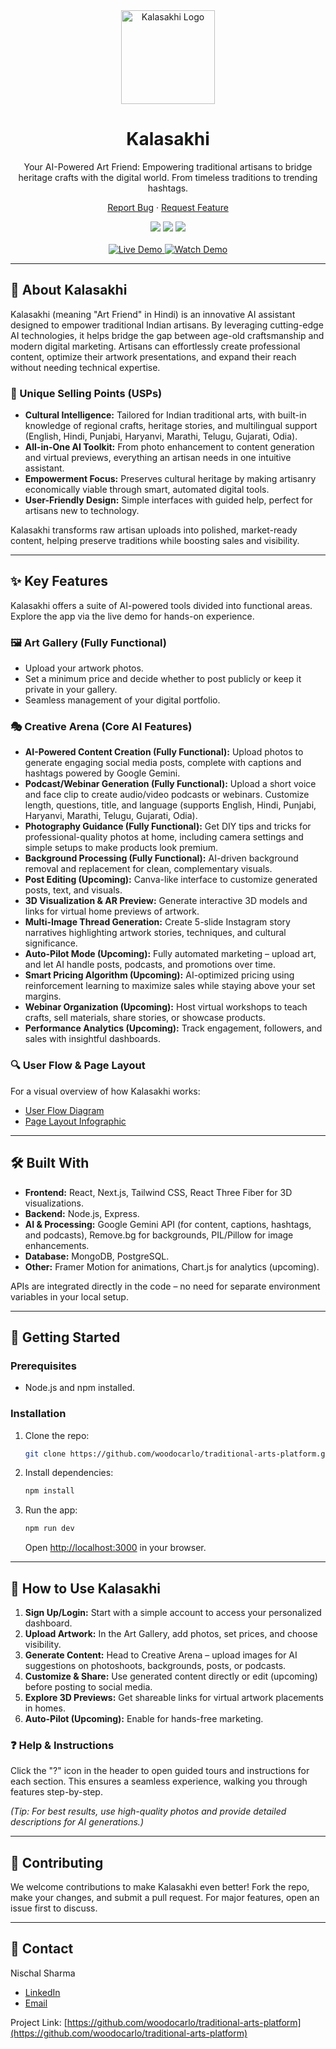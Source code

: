 <div align="center">
  <img src="https://i.postimg.cc/CxcHHGGp/image.png" alt="Kalasakhi Logo" width="150" />
  <h1>Kalasakhi</h1>
  <p>
    Your AI-Powered Art Friend: Empowering traditional artisans to bridge heritage crafts with the digital world. From timeless traditions to trending hashtags.
  </p>
  <p>
    <a href="https://github.com/woodocarlo/traditional-arts-platform/issues">Report Bug</a>
    ·
    <a href="https://github.com/woodocarlo/traditional-arts-platform/issues">Request Feature</a>
  </p>
</div>

<div align="center">
  <img src="https://img.shields.io/github/stars/woodocarlo/traditional-arts-platform?style=for-the-badge" />
  <img src="https://img.shields.io/github/forks/woodocarlo/traditional-arts-platform?style=for-the-badge" />
  <img src="https://img.shields.io/github/issues/woodocarlo/traditional-arts-platform?style=for-the-badge" />
</div>

<br />

<div align="center">
  <a href="https://traditional-arts-platform.vercel.app/">
    <img src="https://img.shields.io/badge/Live%20Demo-Vercel-blue?style=for-the-badge&logo=vercel" alt="Live Demo" />
  </a>
  <a href="https://youtu.be/xm7g_fWP_zk?si=VCuAAbJbPWty3yFL">
    <img src="https://img.shields.io/badge/Watch%20Demo-YouTube-red?style=for-the-badge&logo=youtube" alt="Watch Demo" />
  </a>
</div>

---

## 🎨 About Kalasakhi

Kalasakhi (meaning "Art Friend" in Hindi) is an innovative AI assistant designed to empower traditional Indian artisans. By leveraging cutting-edge AI technologies, it helps bridge the gap between age-old craftsmanship and modern digital marketing. Artisans can effortlessly create professional content, optimize their artwork presentations, and expand their reach without needing technical expertise.

### 🌟 Unique Selling Points (USPs)
- **Cultural Intelligence:** Tailored for Indian traditional arts, with built-in knowledge of regional crafts, heritage stories, and multilingual support (English, Hindi, Punjabi, Haryanvi, Marathi, Telugu, Gujarati, Odia).
- **All-in-One AI Toolkit:** From photo enhancement to content generation and virtual previews, everything an artisan needs in one intuitive assistant.
- **Empowerment Focus:** Preserves cultural heritage by making artisanry economically viable through smart, automated digital tools.
- **User-Friendly Design:** Simple interfaces with guided help, perfect for artisans new to technology.

Kalasakhi transforms raw artisan uploads into polished, market-ready content, helping preserve traditions while boosting sales and visibility.

---

## ✨ Key Features

Kalasakhi offers a suite of AI-powered tools divided into functional areas. Explore the app via the live demo for hands-on experience.

### 🖼️ Art Gallery (Fully Functional)
- Upload your artwork photos.
- Set a minimum price and decide whether to post publicly or keep it private in your gallery.
- Seamless management of your digital portfolio.

### 🎭 Creative Arena (Core AI Features)
- **AI-Powered Content Creation (Fully Functional):** Upload photos to generate engaging social media posts, complete with captions and hashtags powered by Google Gemini.
- **Podcast/Webinar Generation (Fully Functional):** Upload a short voice and face clip to create audio/video podcasts or webinars. Customize length, questions, title, and language (supports English, Hindi, Punjabi, Haryanvi, Marathi, Telugu, Gujarati, Odia).
- **Photography Guidance (Fully Functional):** Get DIY tips and tricks for professional-quality photos at home, including camera settings and simple setups to make products look premium.
- **Background Processing (Fully Functional):** AI-driven background removal and replacement for clean, complementary visuals.
- **Post Editing (Upcoming):** Canva-like interface to customize generated posts, text, and visuals.
- **3D Visualization & AR Preview:** Generate interactive 3D models and links for virtual home previews of artwork.
- **Multi-Image Thread Generation:** Create 5-slide Instagram story narratives highlighting artwork stories, techniques, and cultural significance.
- **Auto-Pilot Mode (Upcoming):** Fully automated marketing – upload art, and let AI handle posts, podcasts, and promotions over time.
- **Smart Pricing Algorithm (Upcoming):** AI-optimized pricing using reinforcement learning to maximize sales while staying above your set margins.
- **Webinar Organization (Upcoming):** Host virtual workshops to teach crafts, sell materials, share stories, or showcase products.
- **Performance Analytics (Upcoming):** Track engagement, followers, and sales with insightful dashboards.

### 🔍 User Flow & Page Layout
For a visual overview of how Kalasakhi works:
- [User Flow Diagram](https://i.postimg.cc/Zq9381Y6/User-uploads-media-1.png)
- [Page Layout Infographic](https://i.postimg.cc/KzMDpG1R/Gray-Modern-Financial-Plan-Infographic-Presentation.png)

---

## 🛠️ Built With

- **Frontend:** React, Next.js, Tailwind CSS, React Three Fiber for 3D visualizations.
- **Backend:** Node.js, Express.
- **AI & Processing:** Google Gemini API (for content, captions, hashtags, and podcasts), Remove.bg for backgrounds, PIL/Pillow for image enhancements.
- **Database:** MongoDB, PostgreSQL.
- **Other:** Framer Motion for animations, Chart.js for analytics (upcoming).

APIs are integrated directly in the code – no need for separate environment variables in your local setup.

---

## 🚀 Getting Started

### Prerequisites
- Node.js and npm installed.

### Installation
1. Clone the repo:
   ```sh
   git clone https://github.com/woodocarlo/traditional-arts-platform.git
   ```
2. Install dependencies:
   ```sh
   npm install
   ```
3. Run the app:
   ```sh
   npm run dev
   ```
   Open [http://localhost:3000](http://localhost:3000) in your browser.

---

## 📖 How to Use Kalasakhi

1. **Sign Up/Login:** Start with a simple account to access your personalized dashboard.
2. **Upload Artwork:** In the Art Gallery, add photos, set prices, and choose visibility.
3. **Generate Content:** Head to Creative Arena – upload images for AI suggestions on photoshoots, backgrounds, posts, or podcasts.
4. **Customize & Share:** Use generated content directly or edit (upcoming) before posting to social media.
5. **Explore 3D Previews:** Get shareable links for virtual artwork placements in homes.
6. **Auto-Pilot (Upcoming):** Enable for hands-free marketing.

### ❓ Help & Instructions
Click the "?" icon in the header to open guided tours and instructions for each section. This ensures a seamless experience, walking you through features step-by-step.

*(Tip: For best results, use high-quality photos and provide detailed descriptions for AI generations.)*

---

## 🤝 Contributing

We welcome contributions to make Kalasakhi even better! Fork the repo, make your changes, and submit a pull request. For major features, open an issue first to discuss.

---

## 💬 Contact

Nischal Sharma  
- [LinkedIn](https://www.linkedin.com/in/nischal-sharma-49692025b/)  
- [Email](mailto:nischalsharma2037@gmail.com)  

Project Link: [https://github.com/woodocarlo/traditional-arts-platform](https://github.com/woodocarlo/traditional-arts-platform)

